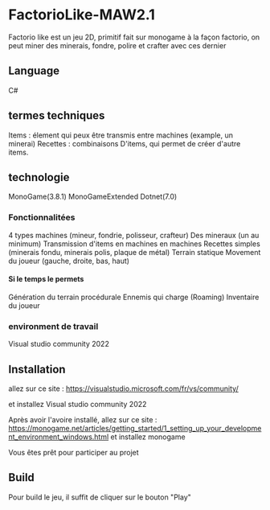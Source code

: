 # FactorioLike-MAW2.1

Factorio like est un jeu 2D, primitif fait sur monogame à la façon factorio, on peut miner des minerais, fondre, polire et crafter avec ces dernier

## Language

C#

## termes techniques

Items : élement qui peux être transmis entre machines (example, un minerai)
Recettes : combinaisons D'items, qui permet de créer d'autre items.

## technologie

MonoGame(3.8.1)
MonoGameExtended
Dotnet(7.0)

### Fonctionnalitées

4 types machines (mineur, fondrie, polisseur, crafteur)
Des mineraux (un au minimum)
Transmission d'items en machines en machines
Recettes simples (minerais fondu, minerais polis, plaque de métal)
Terrain statique
Movement du joueur (gauche, droite, bas, haut)

#### Si le temps le permets

Génération du terrain procédurale
Ennemis qui charge (Roaming)
Inventaire du joueur

### environment de travail

Visual studio community 2022


## Installation

allez sur ce site : https://visualstudio.microsoft.com/fr/vs/community/

et installez Visual studio community 2022

Après avoir l'avoire installé, allez sur ce site : https://monogame.net/articles/getting_started/1_setting_up_your_development_environment_windows.html et installez monogame

Vous êtes prêt pour participer au projet

## Build

Pour build le jeu, il suffit de cliquer sur le bouton "Play"